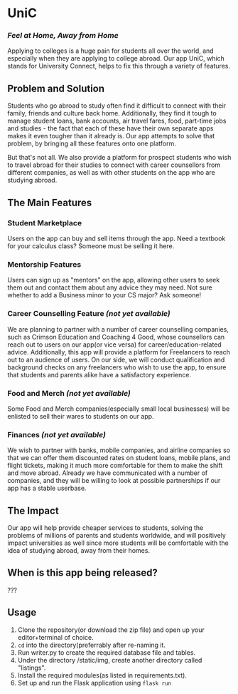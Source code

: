 # UniC
### _Feel at Home, Away from Home_
Applying to colleges is a huge pain for students all over the world, and especially when they are applying to college abroad. Our app UniC, which stands for University Connect, helps to fix this through a variety of features.

## Problem and Solution
Students who go abroad to study often find it difficult to connect with their family, friends and culture back home. Additionally, they find it tough to manage student loans, bank accounts, air travel fares, food, part-time jobs and studies - the fact that each of these have their own separate apps makes it even tougher than it already is. Our app attempts to solve that problem, by bringing all these features onto one platform.


But that's not all. We also provide a platform for prospect students who wish to travel abroad for their studies to connect with career counsellors from different companies, as well as with other students on the app who are studying abroad.

## The Main Features

### Student Marketplace
Users on the app can buy and sell items through the app. Need a textbook for your calculus class? Someone must be selling it here.

### Mentorship Features
Users can sign up as "mentors" on the app, allowing other users to seek them out and contact them about any advice they may need. Not sure whether to add a Business minor to your CS major? Ask someone!

### Career Counselling Feature _(not yet available)_
We are planning to partner with a number of career counselling companies, such as Crimson Education and Coaching 4 Good, whose counsellors can reach out to users on our app(or vice versa) for career/education-related advice. Additionally, this app will provide a platform for Freelancers to reach out to an audience of users. On our side, we will conduct qualification and background checks on any freelancers who wish to use the app, to ensure that students and parents alike have a satisfactory experience.

### Food and Merch _(not yet available)_
Some Food and Merch companies(especially small local businesses) will be enlisted to sell their wares to students on our app.

### Finances _(not yet available)_
We wish to partner with banks, mobile companies, and airline companies so that we can offer them discounted rates on student loans, mobile plans, and flight tickets, making it much more comfortable for them to make the shift and move abroad. Already we have communicated with a number of companies, and they will be willing to look at possible partnerships if our app has a stable userbase.

## The Impact
Our app will help provide cheaper services to students, solving the problems of millions of parents and students worldwide, and will positively impact universities as well since more students will be comfortable with the idea of studying abroad, away from their homes.

## When is this app being released?
???

## Usage
1. Clone the repository(or download the zip file) and open up your editor+terminal of choice.
2. `cd` into the directory(preferrably after re-naming it.
3. Run writer.py to create the required database file and tables.
4. Under the directory /static/img, create another directory called "listings".
5. Install the required modules(as listed in requirements.txt).
6. Set up and run the Flask application using `flask run`
